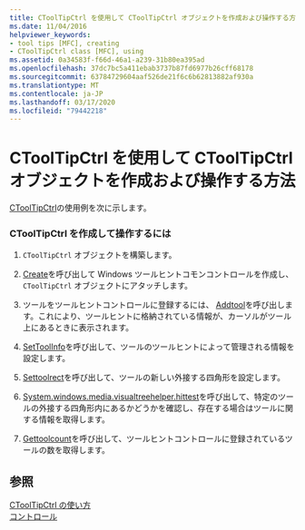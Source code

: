 ```yaml
---
title: CToolTipCtrl を使用して CToolTipCtrl オブジェクトを作成および操作する方法
ms.date: 11/04/2016
helpviewer_keywords:
- tool tips [MFC], creating
- CToolTipCtrl class [MFC], using
ms.assetid: 0a34583f-f66d-46a1-a239-31b80ea395ad
ms.openlocfilehash: 37dc7bc5a411ebab3737b87fd6977b26cff68178
ms.sourcegitcommit: 63784729604aaf526de21f6c6b62813882af930a
ms.translationtype: MT
ms.contentlocale: ja-JP
ms.lasthandoff: 03/17/2020
ms.locfileid: "79442218"
---
```

# <a name="using-ctooltipctrl-to-create-and-manipulate-a-ctooltipctrl-object"></a>CToolTipCtrl を使用して CToolTipCtrl オブジェクトを作成および操作する方法

[CToolTipCtrl](../mfc/reference/ctooltipctrl-class.md)の使用例を次に示します。

### <a name="to-create-and-manipulate-a-ctooltipctrl"></a>CToolTipCtrl を作成して操作するには

1. `CToolTipCtrl` オブジェクトを構築します。

1. [Create](../mfc/reference/ctooltipctrl-class.md#create)を呼び出して Windows ツールヒントコモンコントロールを作成し、`CToolTipCtrl` オブジェクトにアタッチします。

1. ツールをツールヒントコントロールに登録するには、 [Addtool](../mfc/reference/ctooltipctrl-class.md#addtool)を呼び出します。これにより、ツールヒントに格納されている情報が、カーソルがツール上にあるときに表示されます。

1. [SetToolInfo](../mfc/reference/ctooltipctrl-class.md#settoolinfo)を呼び出して、ツールのツールヒントによって管理される情報を設定します。

1. [Settoolrect](../mfc/reference/ctooltipctrl-class.md#settoolrect)を呼び出して、ツールの新しい外接する四角形を設定します。

1. [System.windows.media.visualtreehelper.hittest](../mfc/reference/ctooltipctrl-class.md#hittest)を呼び出して、特定のツールの外接する四角形内にあるかどうかを確認し、存在する場合はツールに関する情報を取得します。

1. [Gettoolcount](../mfc/reference/ctooltipctrl-class.md#gettoolcount)を呼び出して、ツールヒントコントロールに登録されているツールの数を取得します。

## <a name="see-also"></a>参照

[CToolTipCtrl の使い方](../mfc/using-ctooltipctrl.md)<br/>
[コントロール](../mfc/controls-mfc.md)
